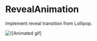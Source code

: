 RevealAnimation
===============

Implement reveal transition from Lollipop. 

![![Animated gif]](/screenshots/reveal_animation.gif "Live demo")
